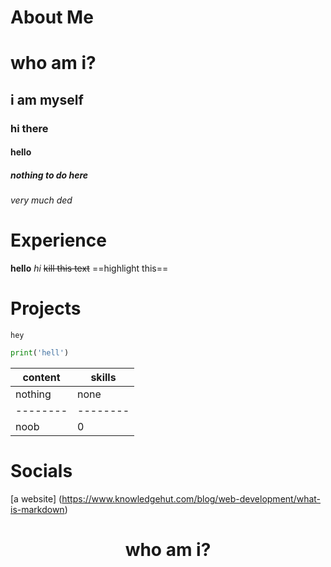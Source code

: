 # About Me
# who am i?
## i am myself
### hi there
#### hello
##### nothing to do here
###### very much ded
# Experience
**hello**
*hi*
~~kill this text~~
==highlight this==
# Projects
`hey`

```python 
print('hell')
 ```
content | skills
--------|--------
nothing | none 
--------|--------
noob    |0

# Socials
[a website] (https://www.knowledgehut.com/blog/web-development/what-is-markdown)

<h1 align="center">who am i?   </h1>

